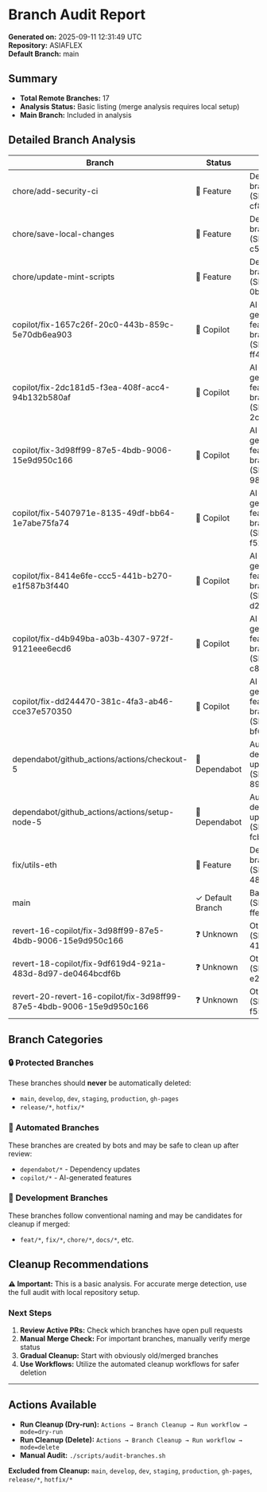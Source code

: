 # Branch Audit Report

**Generated on:** 2025-09-11 12:31:49 UTC  
**Repository:** ASIAFLEX  
**Default Branch:** main  

## Summary

- **Total Remote Branches:** 17
- **Analysis Status:** Basic listing (merge analysis requires local setup)
- **Main Branch:** Included in analysis

## Detailed Branch Analysis

| Branch | Status | Notes |
|--------|--------|-------|
| chore/add-security-ci | 🔄 Feature | Development branch (SHA: cf8cf8f) |
| chore/save-local-changes | 🔄 Feature | Development branch (SHA: c54dbf0) |
| chore/update-mint-scripts | 🔄 Feature | Development branch (SHA: 0b79fcf) |
| copilot/fix-1657c26f-20c0-443b-859c-5e70db6ea903 | 🤖 Copilot | AI-generated feature branch (SHA: ff4225d) |
| copilot/fix-2dc181d5-f3ea-408f-acc4-94b132b580af | 🤖 Copilot | AI-generated feature branch (SHA: 2c3b0b0) |
| copilot/fix-3d98ff99-87e5-4bdb-9006-15e9d950c166 | 🤖 Copilot | AI-generated feature branch (SHA: 98a03fe) |
| copilot/fix-5407971e-8135-49df-bb64-1e7abe75fa74 | 🤖 Copilot | AI-generated feature branch (SHA: f524a3e) |
| copilot/fix-8414e6fe-ccc5-441b-b270-e1f587b3f440 | 🤖 Copilot | AI-generated feature branch (SHA: d24650c) |
| copilot/fix-d4b949ba-a03b-4307-972f-9121eee6ecd6 | 🤖 Copilot | AI-generated feature branch (SHA: c8867e3) |
| copilot/fix-dd244470-381c-4fa3-ab46-cce37e570350 | 🤖 Copilot | AI-generated feature branch (SHA: bf6d643) |
| dependabot/github_actions/actions/checkout-5 | 🤖 Dependabot | Automated dependency update (SHA: 89c6b2e) |
| dependabot/github_actions/actions/setup-node-5 | 🤖 Dependabot | Automated dependency update (SHA: fcb6c26) |
| fix/utils-eth | 🔄 Feature | Development branch (SHA: 4888e65) |
| main | ✓ Default Branch | Base branch (SHA: ffe7c8b) |
| revert-16-copilot/fix-3d98ff99-87e5-4bdb-9006-15e9d950c166 | ❓ Unknown | Other branch (SHA: 41f95a5) |
| revert-18-copilot/fix-9df619d4-921a-483d-8d97-de0464bcdf6b | ❓ Unknown | Other branch (SHA: e24b096) |
| revert-20-revert-16-copilot/fix-3d98ff99-87e5-4bdb-9006-15e9d950c166 | ❓ Unknown | Other branch (SHA: f55afb4) |

## Branch Categories

### 🔒 Protected Branches
These branches should **never** be automatically deleted:
- `main`, `develop`, `dev`, `staging`, `production`, `gh-pages`
- `release/*`, `hotfix/*`

### 🤖 Automated Branches
These branches are created by bots and may be safe to clean up after review:
- `dependabot/*` - Dependency updates
- `copilot/*` - AI-generated features

### 🔄 Development Branches
These branches follow conventional naming and may be candidates for cleanup if merged:
- `feat/*`, `fix/*`, `chore/*`, `docs/*`, etc.

## Cleanup Recommendations

**⚠️ Important:** This is a basic analysis. For accurate merge detection, use the full audit with local repository setup.

### Next Steps
1. **Review Active PRs:** Check which branches have open pull requests
2. **Manual Merge Check:** For important branches, manually verify merge status
3. **Gradual Cleanup:** Start with obviously old/merged branches
4. **Use Workflows:** Utilize the automated cleanup workflows for safer deletion

---

## Actions Available

- **Run Cleanup (Dry-run):** `Actions → Branch Cleanup → Run workflow → mode=dry-run`
- **Run Cleanup (Delete):** `Actions → Branch Cleanup → Run workflow → mode=delete`
- **Manual Audit:** `./scripts/audit-branches.sh`

**Excluded from Cleanup:** `main`, `develop`, `dev`, `staging`, `production`, `gh-pages`, `release/*`, `hotfix/*`

